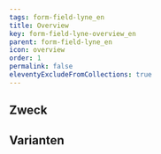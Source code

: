 ```yaml
---
tags: form-field-lyne_en
title: Overview
key: form-field-lyne-overview_en
parent: form-field-lyne_en
icon: overview
order: 1
permalink: false
eleventyExcludeFromCollections: true
---
```


## Zweck

## Varianten

